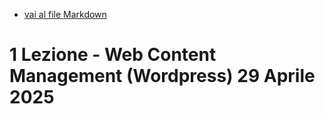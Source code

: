 - [vai al file Markdown](../../Readme.md)

# 1 Lezione - Web Content Management (Wordpress) 29 Aprile 2025
